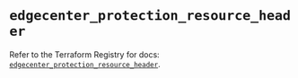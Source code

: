 # `edgecenter_protection_resource_header`

Refer to the Terraform Registry for docs: [`edgecenter_protection_resource_header`](https://registry.terraform.io/providers/edge-center/edgecenter/0.10.3/docs/resources/protection_resource_header).
